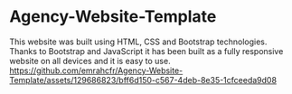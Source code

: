 # Agency-Website-Template
This website was built using HTML, CSS and Bootstrap technologies. 
Thanks to Bootstrap and JavaScript it has been built as a fully responsive website on all devices and it is easy to use. 
https://github.com/emrahcfr/Agency-Website-Template/assets/129686823/bff6d150-c567-4deb-8e35-1cfceeda9d08

